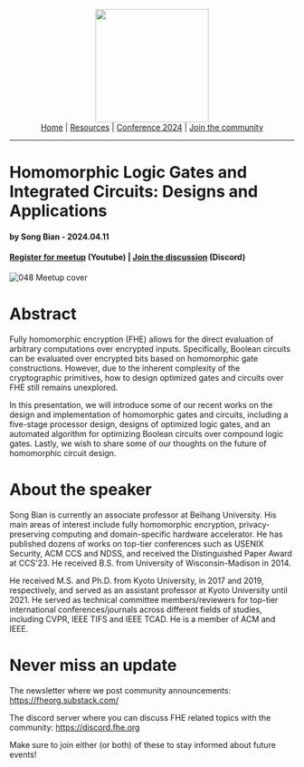 <!-- Main header navigation -->
<p align="center">
  <img width="200" src="https://user-images.githubusercontent.com/5758427/180978488-db825482-5a58-4c7c-9589-c494a6f0be04.png"><br/>
  <a href="https://fhe-org.github.io">Home</a> | <a href="https://fhe-org.github.io/resources">Resources</a> | <a href="https://fhe-org.github.io/conferences/conference-2024/">Conference 2024</a> | <a href="https://fhe-org.github.io/community">Join the community</a>
</p>
<hr/>
<!-- /Main header navigation -->


# Homomorphic Logic Gates and Integrated Circuits: Designs and Applications
#### by Song Bian - 2024.04.11
#### <a href="https://www.meetup.com/fhe-org/events/299902889/">Register for meetup</a> (Youtube) | <a href="https://discord.fhe.org">Join the discussion</a> (Discord)

![048 Meetup cover](https://github.com/FHE-org/fhe-org.github.io/assets/37557436/f606f3a0-2a23-4c1a-a047-86b6d3c2248a)

# Abstract

Fully homomorphic encryption (FHE) allows for the direct evaluation of arbitrary computations over encrypted inputs. Specifically, Boolean circuits can be evaluated over encrypted bits based on homomorphic gate constructions. However, due to the inherent complexity of the cryptographic primitives, how to design optimized gates and circuits over FHE still remains unexplored.

In this presentation, we will introduce some of our recent works on the design and implementation of homomorphic gates and circuits, including a five-stage processor design, designs of optimized logic gates, and an automated algorithm for optimizing Boolean circuits over compound logic gates. Lastly, we wish to share some of our thoughts on the future of homomorphic circuit design.


# About the speaker

Song Bian is currently an associate professor at Beihang University. His main areas of interest include fully homomorphic encryption, privacy-preserving computing and domain-specific hardware accelerator. He has published dozens of works on top-tier conferences such as USENIX Security, ACM CCS and NDSS, and received the Distinguished Paper Award at CCS'23. He received B.S. from University of Wisconsin-Madison in 2014.

He received M.S. and Ph.D. from Kyoto University, in 2017 and 2019, respectively, and served as an assistant professor at Kyoto University until 2021. He served as technical committee members/reviewers for top-tier international conferences/journals across different fields of studies, including CVPR, IEEE TIFS and IEEE TCAD. He is a member of ACM and IEEE.

# Never miss an update

The newsletter where we post community announcements: https://fheorg.substack.com/

The discord server where you can discuss FHE related topics with the community: https://discord.fhe.org

Make sure to join either (or both) of these to stay informed about future events!
